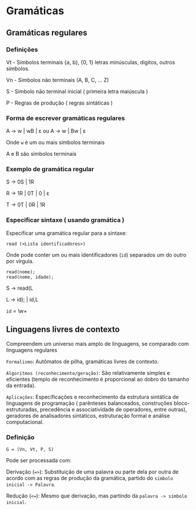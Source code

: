 # Gramáticas

## Gramáticas regulares

### Definições

Vt - Símbolos terminais {a, b}, {0, 1} letras minúsculas, digitos, outros símbolos.

Vn - Símbolos não terminais (A, B, C, ... Z)

S - Símbolo não terminal inicial ( primeira letra maiúscula )

P - Regras de produção ( regras sintáticas )

### Forma de escrever gramáticas regulares

A -> w | wB | ε ou A -> w | Bw | ε

Onde `w` é um ou mais símbolos terminais

A e B são símbolos terminais


### Exemplo de gramática regular

S -> 0S | 1R

R -> 1R | 0T | 0 | ε

T -> 0T | 0R | 1R


### Especificar sintaxe ( usando gramática )

Especificar uma gramática regular para a sintaxe:

`read (<Lista identificadores>)`

Onde <Lista identificadores> pode conter um ou mais identificadores (`id`) separados um do outro por vírgula.

```
read(nome);
read(nome, idade);
```
S -> read(L

L -> id); | id,L

`id` = \w+


## Linguagens livres de contexto

Compreendem um universo mais amplo de linguagens, se comparado com linguagens regulares

`Formalismo`: Autômatos de pilha, gramáticas livres de contexto.

`Algoritmos (reconhecimento/geração)`: São relativamente simples e eficientes
(templo de reconhecimento é proporcional ao dobro do tamanho da entrada).

`Aplicações`: Especificações e reconhecimento da estrutura sintática de linguagens de programação
( parênteses balanceados, construções bloco-estruturadas, precedência e associatividade de operadores,
entre outras), geradores de analisadores sintáticos, estruturação formal e análise computacional.

### Definição
`G = (Vn, Vt, P, S)`

Pode ser processada com:

Derivação (`=>`): Substituição de uma palavra ou parte dela por outra de acordo com as regras de produção
da gramática, partido do `símbolo inicial -> Palavra`.

Redução (`<=`): Mesmo que derivação, mas partindo da `palavra -> símbolo inicial`.
